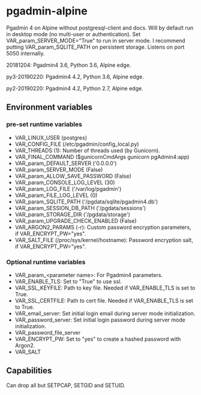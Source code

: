 # pgadmin-alpine
Pgadmin 4 on Alpine without postgresql-client and docs. Will by default run in desktop mode (no multi-user or authentication). Set VAR_param_SERVER_MODE="True" to run in server mode. I recommend putting VAR_param_SQLITE_PATH on persistent storage. Listens on port 5050 internally.

20181204: Pgadmin4 3.6, Python 3.6, Alpine edge.

py3-20190220: Pgadmin4 4.2, Python 3.6, Alpine edge.

py2-20190220: Pgadmin4 4.2, Python 2.7, Alpine edge.

## Environment variables
### pre-set runtime variables
* VAR_LINUX_USER (postgres)
* VAR_CONFIG_FILE (/etc/pgadmin/config_local.py)
* VAR_THREADS (1): Number of threads used (by Gunicorn).
* VAR_FINAL_COMMAND (\$gunicornCmdArgs gunicorn pgAdmin4:app)
* VAR_param_DEFAULT_SERVER ('0.0.0.0')
* VAR_param_SERVER_MODE (False)
* VAR_param_ALLOW_SAVE_PASSWORD (False)
* VAR_param_CONSOLE_LOG_LEVEL (30)
* VAR_param_LOG_FILE ('/var/log/pgadmin')
* VAR_param_FILE_LOG_LEVEL (0)
* VAR_param_SQLITE_PATH ('/pgdata/sqlite/pgadmin4.db')
* VAR_param_SESSION_DB_PATH ('/pgdata/sessions')
* VAR_param_STORAGE_DIR ('/pgdata/storage')
* VAR_param_UPGRADE_CHECK_ENABLED (False)
* VAR_ARGON2_PARAMS (-r): Custom password encryption parameters, if VAR_ENCRYPT_PW="yes".
* VAR_SALT_FILE (/proc/sys/kernel/hostname): Password encryption salt, if VAR_ENCRYPT_PW="yes".

### Optional runtime variables
* VAR_param_&lt;parameter name&gt;: For Pgadmin4 parameters.
* VAR_ENABLE_TLS: Set to "True" to use ssl.
* VAR_SSL_KEYFILE: Path to key file. Needed if VAR_ENABLE_TLS is set to True.
* VAR_SSL_CERTFILE: Path to cert file. Needed if VAR_ENABLE_TLS is set to True.
* VAR_email_server: Set initial login email during server mode initialization.
* VAR_password_server: Set initial login password during server mode initialization. 
* VAR_password_file_server
* VAR_ENCRYPT_PW: Set to "yes" to create a hashed password with Argon2.
* VAR_SALT

## Capabilities
Can drop all but SETPCAP, SETGID and SETUID.
